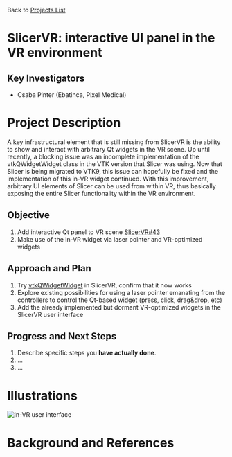 Back to [Projects List](../../README.md#ProjectsList)

# SlicerVR: interactive UI panel in the VR environment

## Key Investigators

- Csaba Pinter (Ebatinca, Pixel Medical)

# Project Description

<!-- Add a short paragraph describing the project. -->

A key infrastructural element that is still missing from SlicerVR is the ability to show and interact with arbitrary Qt widgets in the VR scene. Up until recently, a blocking issue was an incomplete implementation of the vtkQWidgetWidget class in the VTK version that Slicer was using. Now that Slicer is being migrated to VTK9, this issue can hopefully be fixed and the implementation of this in-VR widget continued. With this improvement, arbitrary UI elements of Slicer can be used from within VR, thus basically exposing the entire Slicer functionality within the VR environment.

## Objective

<!-- Describe here WHAT you would like to achieve (what you will have as end result). -->

1. Add interactive Qt panel to VR scene [SlicerVR#43](https://github.com/KitwareMedical/SlicerVirtualReality/issues/43)
2. Make use of the in-VR widget via laser pointer and VR-optimized widgets

## Approach and Plan

<!-- Describe here HOW you would like to achieve the objectives stated above. -->

1. Try [vtkQWidgetWidget](https://vtk.org/doc/nightly/html/classvtkQWidgetWidget.html) in SlicerVR, confirm that it now works
1. Explore existing possibilities for using a laser pointer emanating from the controllers to control the Qt-based widget (press, click, drag&drop, etc)
1. Add the already implemented but dormant VR-optimized widgets in the SlicerVR user interface

## Progress and Next Steps

<!-- Update this section as you make progress, describing of what you have ACTUALLY DONE. If there are specific steps that you could not complete then you can describe them here, too. -->

1. Describe specific steps you **have actually done**.
1. ...
1. ...

# Illustrations

![In-VR user interface](https://spie.org/Images/Graphics/Newsroom/2019articles/Crime-920.jpg)

<!-- Add pictures and links to videos that demonstrate what has been accomplished.
![Description of picture](Example2.jpg)
![Some more images](Example2.jpg)
-->

# Background and References

<!-- If you developed any software, include link to the source code repository. If possible, also add links to sample data, and to any relevant publications. -->
